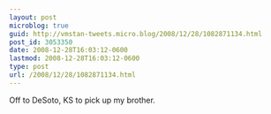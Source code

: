 ```yaml
---
layout: post
microblog: true
guid: http://vmstan-tweets.micro.blog/2008/12/28/1082871134.html
post_id: 3053350
date: 2008-12-28T16:03:12-0600
lastmod: 2008-12-28T16:03:12-0600
type: post
url: /2008/12/28/1082871134.html
---
```

Off to DeSoto, KS to pick up my brother.
